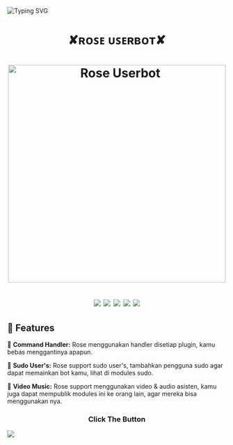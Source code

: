 ![Typing SVG](https://readme-typing-svg.herokuapp.com/?lines=SELAMAT+DATANG+DI+ROSE+USERBOT!;POWERED+BY+SENDI-A-P!;EXPLORE+THE+MAGIC+OF+PYROGRAM!;ENJOY+THE+ULTIMATE+USERBOT+EXPERIENCE!)

<h1 align="center">✘ʀᴏꜱᴇ ᴜꜱᴇʀʙᴏᴛ✘<h1 align="center">
  
<div align="center">
  <img src="https://telegra.ph/file/02a8f5eb1cc74dca1a591.jpg" alt="Rose Userbot" width="500">
</div>

<p align="center">
    <a href="https://github.com/SendiAp/RoseUserbot"> <img src="https://img.shields.io/github/repo-size/noob-kittu/YoneRobot?color=orange&logo=github&logoColor=green&style=for-the-badge" /></a>
    <a href="https://github.com/SendiAp/RoseUserbot/commits"> <img src="https://img.shields.io/github/last-commit/noob-kittu/YoneRobot?color=blue&logo=github&logoColor=green&style=for-the-badge" /></a>
    <a href="https://github.com/SendiAp/RoseUserbot/issues"> <img src="https://img.shields.io/github/issues/noob-kittu/YoneRobot?color=blueviolet&logo=github&logoColor=green&style=for-the-badge" /></a>
    <a href="https://github.com/SendiAp/Rose-Userbot/network/members"> <img src="https://img.shields.io/github/forks/noob-kittu/YoneRobot?color=red&logo=github&logoColor=green&style=for-the-badge" /></a>  
    <a href="https://t.me/RoseUserbotSupport"><img src="https://img.shields.io/badge/Join-Group%20Support-blue.svg?style=for-the-badge&logo=Telegram"></a>
</p>

## 🔮 Features

🤖 **Command Handler:** Rose menggunakan handler disetiap plugin, kamu bebas menggantinya apapun.

👥 **Sudo User's:** Rose support sudo user's, tambahkan pengguna sudo agar dapat memainkan bot kamu, lihat di modules sudo.

🎥 **Video Music:** Rose support menggunakan video & audio asisten, kamu juga dapat mempublik modules ini ke orang lain, agar mereka bisa menggunakan nya.


<h3 align="center">Click The Button</h3>
<a href="https://dashboard.heroku.com/new?button-url=https%3A%2F%2Fgithub.com%2FSendiAp%2FRoseUserbot&template=https%3A%2F%2Fgithub.com%2FSendiAp%2FRoseUserbot"><img src="https://www.herokucdn.com/deploy/button.svg"></a>
</div>
